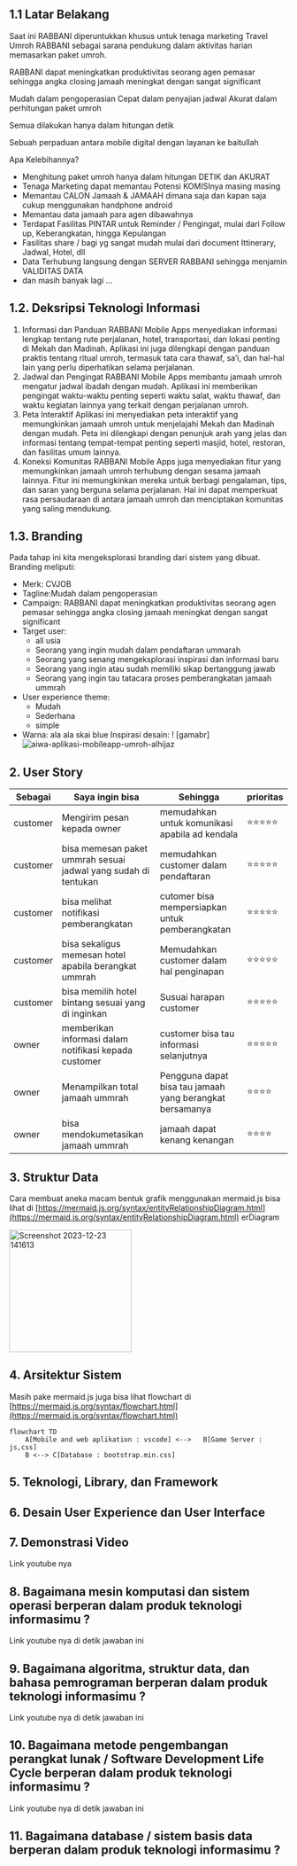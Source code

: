 ## 1.1 Latar Belakang

Saat ini RABBANI diperuntukkan khusus untuk tenaga marketing Travel Umroh RABBANI sebagai sarana pendukung dalam aktivitas harian memasarkan paket umroh.

RABBANI dapat meningkatkan produktivitas seorang agen pemasar sehingga angka closing jamaah meningkat dengan sangat significant

Mudah dalam pengoperasian
Cepat dalam penyajian jadwal
Akurat dalam perhitungan paket umroh

Semua dilakukan hanya dalam hitungan detik

Sebuah perpaduan antara mobile digital dengan layanan ke baitullah

Apa Kelebihannya?
- Menghitung paket umroh hanya dalam hitungan DETIK dan AKURAT
- Tenaga Marketing dapat memantau Potensi KOMISInya masing masing
- Memantau CALON Jamaah & JAMAAH dimana saja dan kapan saja cukup menggunakan handphone android
- Memantau data jamaah para agen dibawahnya
- Terdapat Fasilitas PINTAR untuk Reminder / Pengingat, mulai dari Follow up, Keberangkatan, hingga Kepulangan
- Fasilitas share / bagi yg sangat mudah mulai dari document Ittinerary, Jadwal, Hotel, dll
- Data Terhubung langsung dengan SERVER RABBANI sehingga menjamin VALIDITAS DATA
- dan masih banyak lagi …

## 1.2. Deksripsi Teknologi Informasi
1. Informasi dan Panduan RABBANI Mobile Apps menyediakan informasi lengkap tentang rute perjalanan, hotel, transportasi, dan lokasi penting di Mekah dan Madinah. Aplikasi ini juga dilengkapi dengan panduan praktis tentang ritual umroh, termasuk tata cara thawaf, sa’i, dan hal-hal lain yang perlu diperhatikan selama perjalanan.
2. Jadwal dan Pengingat RABBANI Mobile Apps membantu jamaah umroh mengatur jadwal ibadah dengan mudah. Aplikasi ini memberikan pengingat waktu-waktu penting seperti waktu salat, waktu thawaf, dan waktu kegiatan lainnya yang terkait dengan perjalanan umroh.
3. Peta Interaktif Aplikasi ini menyediakan peta interaktif yang memungkinkan jamaah umroh untuk menjelajahi Mekah dan Madinah dengan mudah. Peta ini dilengkapi dengan penunjuk arah yang jelas dan informasi tentang tempat-tempat penting seperti masjid, hotel, restoran, dan fasilitas umum lainnya.
4. Koneksi Komunitas RABBANI Mobile Apps juga menyediakan fitur yang memungkinkan jamaah umroh terhubung dengan sesama jamaah lainnya. Fitur ini memungkinkan mereka untuk berbagi pengalaman, tips, dan saran yang berguna selama perjalanan. Hal ini dapat memperkuat rasa persaudaraan di antara jamaah umroh dan menciptakan komunitas yang saling mendukung.




## 1.3. Branding

Pada tahap ini kita mengeksplorasi branding dari sistem yang dibuat. Branding meliputi:

- Merk: CVJOB
- Tagline:Mudah dalam pengoperasian
- Campaign: RABBANI dapat meningkatkan produktivitas seorang agen pemasar sehingga angka closing jamaah meningkat dengan sangat significant
- Target user:
   - all usia
   - Seorang yang ingin mudah dalam pendaftaran ummarah
   - Seorang yang senang mengeksplorasi inspirasi dan informasi baru
   - Seorang yang ingin atau sudah memiliki sikap bertanggung jawab
   - Seorang yang ingin tau tatacara proses pemberangkatan jamaah ummrah
- User experience theme:
   - Mudah
   - Sederhana
   - simple
- Warna: ala ala skai blue 
Inspirasi desain:
! [gamabr] ![aiwa-aplikasi-mobileapp-umroh-alhijaz](https://github.com/Hasbi2104/tugas-uts/assets/144440884/1927795a-6b62-4364-b79a-c3746fbed5c0)


## 2. User Story

Sebagai | Saya ingin bisa| Sehingga | prioritas 
---|---|---|---
customer | Mengirim pesan kepada owner | memudahkan untuk komunikasi apabila ad kendala | ⭐⭐⭐⭐⭐
customer | bisa memesan paket ummrah sesuai jadwal yang sudah di tentukan|memudahkan customer dalam pendaftaran | ⭐⭐⭐⭐⭐
customer | bisa melihat notifikasi pemberangkatan  | cutomer bisa mempersiapkan untuk pemberangkatan | ⭐⭐⭐⭐⭐
customer | bisa sekaligus memesan hotel apabila berangkat ummrah |Memudahkan customer dalam hal penginapan | ⭐⭐⭐⭐⭐
customer | bisa memilih hotel bintang sesuai yang di inginkan |Susuai harapan customer | ⭐⭐⭐⭐⭐
owner | memberikan informasi dalam notifikasi kepada customer | customer bisa tau informasi selanjutnya |  ⭐⭐⭐⭐⭐ 
owner | Menampilkan total jamaah ummrah | Pengguna dapat bisa tau jamaah yang berangkat bersamanya | ⭐⭐⭐⭐
owner |bisa mendokumetasikan jamaah ummrah  | jamaah dapat kenang kenangan | ⭐⭐⭐⭐
## 3. Struktur Data
Cara membuat aneka macam bentuk grafik menggunakan mermaid.js bisa lihat di [https://mermaid.js.org/syntax/entityRelationshipDiagram.html](https://mermaid.js.org/syntax/entityRelationshipDiagram.html) 
erDiagram
  

<img width="221" alt="Screenshot 2023-12-23 141613" src="https://github.com/Hasbi2104/tugas-uts/assets/144440884/5009858e-46c3-4e36-a228-83ce21dccd6f">

  

## 4. Arsitektur Sistem

Masih pake mermaid.js juga bisa lihat flowchart di [https://mermaid.js.org/syntax/flowchart.html](https://mermaid.js.org/syntax/flowchart.html)



```mermaid
flowchart TD
    A[Mobile and web aplikation : vscode] <-->   B[Game Server : js,css] 
    B <--> C[Database : bootstrap.min.css]
```
## 5. Teknologi, Library, dan Framework




## 6. Desain User Experience dan User Interface



## 7. Demonstrasi Video

Link youtube nya

## 8. Bagaimana mesin komputasi dan sistem operasi berperan dalam produk teknologi informasimu ?

Link youtube nya di detik jawaban ini

## 9. Bagaimana algoritma, struktur data, dan bahasa pemrograman berperan dalam produk teknologi informasimu ?

Link youtube nya di detik jawaban ini

## 10. Bagaimana metode pengembangan perangkat lunak / Software Development Life Cycle berperan dalam produk teknologi informasimu ?

Link youtube nya di detik jawaban ini

## 11. Bagaimana database / sistem basis data berperan dalam produk teknologi informasimu ?



